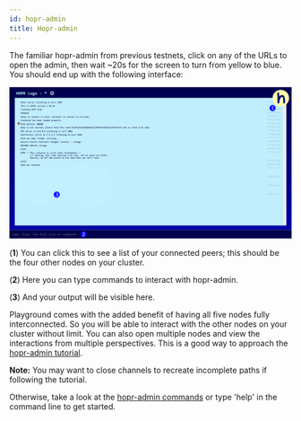 ```yaml
---
id: hopr-admin
title: Hopr-admin
---
```


The familiar hopr-admin from previous testnets, click on any of the URLs to open the admin, then wait ~20s for the screen to turn from yellow to blue. You should end up with the following interface:

![hopr-admin playground](./images-dApps/hopr-admin-playground-2.png)

(**1**) You can click this to see a list of your connected peers; this should be the four other nodes on your cluster.

(**2**) Here you can type commands to interact with hopr-admin.

(**3**) And your output will be visible here.

Playground comes with the added benefit of having all five nodes fully interconnected. So you will be able to interact with the other nodes on your cluster without limit. You can also open multiple nodes and view the interactions from multiple perspectives. This is a good way to approach the [hopr-admin tutorial](/node/using-hopr-admin).

**Note:** You may want to close channels to recreate incomplete paths if following the tutorial.

Otherwise, take a look at the [hopr-admin commands](/node/hoprd-commands) or type 'help' in the command line to get started.
